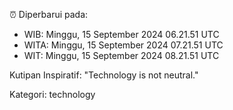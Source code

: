 ⏰ Diperbarui pada:
- WIB: Minggu, 15 September 2024 06.21.51 UTC
- WITA: Minggu, 15 September 2024 07.21.51 UTC
- WIT: Minggu, 15 September 2024 08.21.51 UTC

Kutipan Inspiratif:
"Technology is not neutral."


Kategori: technology

